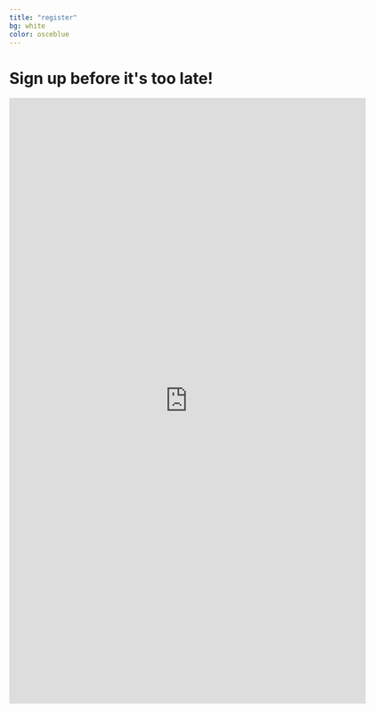 ```yaml
---
title: "register"
bg: white
color: osceblue
---
```


<a id="register"></a>

# Sign up before it's too late!

<div class="icontain"><iframe src="https://docs.google.com/forms/d/e/1FAIpQLSdPrTYjfiZqwHyLiMAIE-yoqE8SCyRNafcZsYPp0Ixs3N75LQ/viewform?embedded=true" width="640" height="1086" frameborder="0" marginheight="0" marginwidth="0" style="border:0" allowfullscreen></iframe></div>